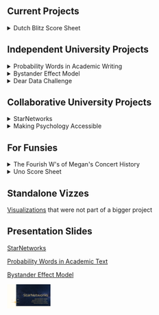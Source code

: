 ## Current Projects 

<details>

<summary> Dutch Blitz Score Sheet </summary>  
</br>

[Google Sheets](https://docs.google.com/spreadsheets/d/1srh94b82ffX63nBxV5yO43s0whbu2h8b0b4a36mg2hg/edit?usp=sharing) for keeping score and displaying game stats. 

</details>

## Independent University Projects 

<details>

<summary> Probability Words in Academic Writing </summary>  
</br>

Explores the usage of [probability words in academic text](https://github.com/meglin234/probability-words) using natural language processing techniques. 

</details>


<details>

<summary> Bystander Effect Model </summary>  
</br>

An [Agent-Based Model](https://github.com/meglin234/bystander-effect-model) simulating the bystander effect as observed in real-life situations that allows users to specify the number of bystanders present. 

![Model Interface](https://github.com/meglin234/bystander-effect-model/blob/main/model_interface.png?raw=true "Model Interface")

</details>


<details>

<summary> Dear Data Challenge </summary>  
</br>

[Website](https://meglin234.github.io/dear-data-challenge/DATA211_website/Index/index.html) designed to present data, visualizations, and conclusions of levels of personal communication to show that we can use data to become more humane in addition to increasing efficiency. 

</details>


## Collaborative University Projects 


<details>

<summary> StarNetworks </summary>  
</br>

[Network](https://github.com/meglin234/star-networks) of directors and their crew members examining the phenomenon of directors re-using the same crew. 

</details>



<details>

<summary> Making Psychology Accessible </summary>  
</br>

Websites presenting scientific studies in a format accessible to the general public.  

[College Students use of Digital Flashcards](https://meglin234.github.io/making-psychology-accessible/PSYC411_website/index.html)  

[False Memories](https://meglin234.github.io/making-psychology-accessible/PSYC311_website/index.html)

</details>


## For Funsies

<details>

<summary> The Fourish W's of Megan's Concert History </summary>  
</br>

[FlexDashboard](https://meglin234.github.io/project-portfolio/concerts-flexdashboard/docs/index.html) detailing the Who, What, When, and Where of concerts I have been to. 

</details>


<details>

<summary> Uno Score Sheet </summary>  
</br>

[Google Sheets](https://docs.google.com/spreadsheets/d/10-Tkx7bFIVvDEqg6iccUGgDyjf8x6HNHv9wPd7ZSLw8/edit?usp=sharing) for keeping score and displaying game stats. 

</details>

## Standalone Vizzes

[Visualizations](https://github.com/meglin234/stand-alone-vizzes) that were not part of a bigger project


## Presentation Slides 

[StarNetworks](https://github.com/meglin234/star-networks/blob/main/Report%20%26%20Presentation/StarNetworks_Slides.pdf) 

[Probability Words in Academic Text](https://github.com/meglin234/probability-words/blob/main/Report%20%26%20Presentation/WEPs_Slides.pdf)

[Bystander Effect Model](https://github.com/meglin234/bystander-effect-model/blob/main/Report%20%26%20Presentaion/FinalPresentation.pdf) 

<p align="left">
  
  [<img src="title_slides/SN_title_slide.png" width="20%" title="StarNetworks Presentation">](https://github.com/meglin234/star-networks/blob/main/Report%20%26%20Presentation/StarNetworks_Slides.pdf)
  
<!--
  [<img src="title_slides/NLP_title_slide.png" width=20%" title="Probabalistic Words in Academic Text Presentation">](https://github.com/meglin234/probability-words/blob/main/Report%20%26%20Presentation/WEPs_Slides.pdf) 
  
  [<img src="title_slides/ABM_title_slide.png" width=20%" title="Bystander Effect Model Presentation">](https://github.com/meglin234/bystander-effect-model/blob/main/Report%20%26%20Presentaion/FinalPresentation.pdf) 

</p>
-->

<!--
**meglin234/meglin234** is a ✨ _special_ ✨ repository because its `README.md` (this file) appears on your GitHub profile.

Here are some ideas to get you started:

- 🔭 I’m currently working on ...
- 🌱 I’m currently learning ...
- 👯 I’m looking to collaborate on ...
- 🤔 I’m looking for help with ...
- 💬 Ask me about ...
- 📫 How to reach me: ...
- 😄 Pronouns: ...
- ⚡ Fun fact: ...
-->
